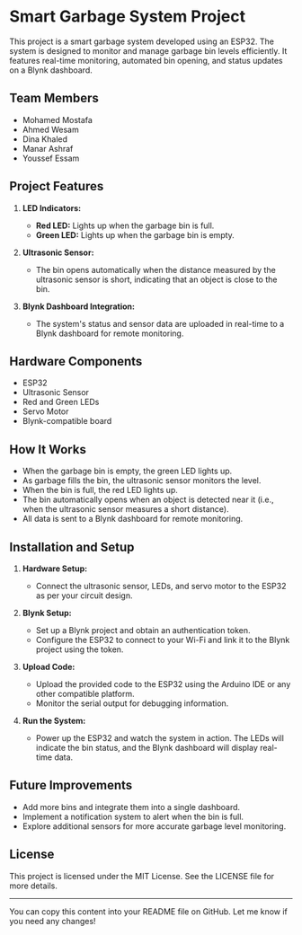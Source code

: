 # Smart Garbage System Project

This project is a smart garbage system developed using an ESP32. The system is designed to monitor and manage garbage bin levels efficiently. It features real-time monitoring, automated bin opening, and status updates on a Blynk dashboard.

## Team Members
- Mohamed Mostafa
- Ahmed Wesam
- Dina Khaled
- Manar Ashraf
- Youssef Essam

## Project Features
1. **LED Indicators:**
   - **Red LED:** Lights up when the garbage bin is full.
   - **Green LED:** Lights up when the garbage bin is empty.
   
2. **Ultrasonic Sensor:**
   - The bin opens automatically when the distance measured by the ultrasonic sensor is short, indicating that an object is close to the bin.

3. **Blynk Dashboard Integration:**
   - The system's status and sensor data are uploaded in real-time to a Blynk dashboard for remote monitoring.

## Hardware Components
- ESP32
- Ultrasonic Sensor
- Red and Green LEDs
- Servo Motor
- Blynk-compatible board

## How It Works
- When the garbage bin is empty, the green LED lights up.
- As garbage fills the bin, the ultrasonic sensor monitors the level.
- When the bin is full, the red LED lights up.
- The bin automatically opens when an object is detected near it (i.e., when the ultrasonic sensor measures a short distance).
- All data is sent to a Blynk dashboard for remote monitoring.

## Installation and Setup
1. **Hardware Setup:**
   - Connect the ultrasonic sensor, LEDs, and servo motor to the ESP32 as per your circuit design.

2. **Blynk Setup:**
   - Set up a Blynk project and obtain an authentication token.
   - Configure the ESP32 to connect to your Wi-Fi and link it to the Blynk project using the token.

3. **Upload Code:**
   - Upload the provided code to the ESP32 using the Arduino IDE or any other compatible platform.
   - Monitor the serial output for debugging information.

4. **Run the System:**
   - Power up the ESP32 and watch the system in action. The LEDs will indicate the bin status, and the Blynk dashboard will display real-time data.

## Future Improvements
- Add more bins and integrate them into a single dashboard.
- Implement a notification system to alert when the bin is full.
- Explore additional sensors for more accurate garbage level monitoring.

## License
This project is licensed under the MIT License. See the LICENSE file for more details.

---

You can copy this content into your README file on GitHub. Let me know if you need any changes!
